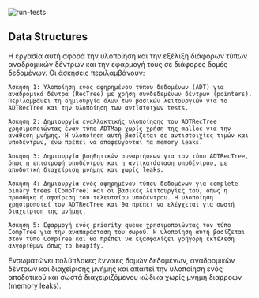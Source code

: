 ![run-tests](../../workflows/run-tests/badge.svg)

## Data Structures

Η εργασία αυτή αφορά την υλοποίηση και την εξέλιξη διάφορων τύπων αναδρομικών δέντρων και την εφαρμογή τους σε διάφορες δομές δεδομένων. Οι άσκησεις περιλαμβάνουν:

    Άσκηση 1: Υλοποίηση ενός αφηρημένου τύπου δεδομένων (ADT) για αναδρομικά δέντρα (RecTree) με χρήση συνδεδεμένων δέντρων (pointers). Περιλαμβάνει τη δημιουργία όλων των βασικών λειτουργιών για το ADTRecTree και την υλοποίηση των αντίστοιχων tests.

    Άσκηση 2: Δημιουργία εναλλακτικής υλοποίησης του ADTRecTree χρησιμοποιώντας έναν τύπο ADTMap χωρίς χρήση της malloc για την ανάθεση μνήμης. Η υλοποίηση αυτή βασίζεται σε αντιστοιχίες τιμών και υποδέντρων, ενώ πρέπει να αποφεύγονται τα memory leaks.

    Άσκηση 3: Δημιουργία βοηθητικών συναρτήσεων για τον τύπο ADTRecTree, όπως η επιστροφή υποδέντρου και η αντικατάσταση υποδέντρου, με αποδοτική διαχείριση μνήμης και χωρίς leaks.

    Άσκηση 4: Δημιουργία ενός αφηρημένου τύπου δεδομένων για complete binary trees (CompTree) και οι βασικές λειτουργίες του, όπως η προσθήκη ή αφαίρεση του τελευταίου υποδέντρου. Η υλοποίηση χρησιμοποιεί τον ADTRecTree και θα πρέπει να ελέγχεται για σωστή διαχείριση της μνήμης.

    Άσκηση 5: Εφαρμογή ενός priority queue χρησιμοποιώντας τον τύπο CompTree για την αναπαράσταση του σωρού. Η υλοποίηση αυτή βασίζεται στον τύπο CompTree και θα πρέπει να εξασφαλίζει γρήγορη εκτέλεση αλγορίθμων όπως το heapify.
Ενσωματώνει πολύπλοκες έννοιες δομών δεδομένων, αναδρομικών δέντρων και διαχείρισης μνήμης και απαιτεί την υλοποίηση ενός αποδοτικού και σωστά διαχειριζόμενου κώδικα χωρίς μνήμη διαρροών (memory leaks).
